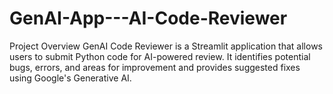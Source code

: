 # GenAI-App---AI-Code-Reviewer
Project Overview
GenAI Code Reviewer is a Streamlit application that allows users to submit Python code for AI-powered review. It identifies potential bugs, errors, and areas for improvement and provides suggested fixes using Google's Generative AI.
